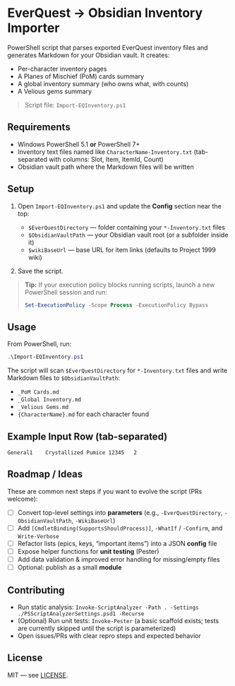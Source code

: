 # EverQuest → Obsidian Inventory Importer

PowerShell script that parses exported EverQuest inventory files and generates Markdown for your Obsidian vault.
It creates:
- Per-character inventory pages
- A Planes of Mischief (PoM) cards summary
- A global inventory summary (who owns what, with counts)
- A Velious gems summary

> Script file: `Import-EQInventory.ps1`

## Requirements

- Windows PowerShell 5.1 **or** PowerShell 7+
- Inventory text files named like `CharacterName-Inventory.txt` (tab-separated with columns: Slot, Item, ItemId, Count)
- Obsidian vault path where the Markdown files will be written

## Setup

1. Open `Import-EQInventory.ps1` and update the **Config** section near the top:
   - `$EverQuestDirectory` — folder containing your `*-Inventory.txt` files
   - `$ObsidianVaultPath` — your Obsidian vault root (or a subfolder inside it)
   - `$wikiBaseUrl` — base URL for item links (defaults to Project 1999 wiki)

2. Save the script.

> **Tip:** If your execution policy blocks running scripts, launch a new PowerShell session and run:
>
> ```powershell
> Set-ExecutionPolicy -Scope Process -ExecutionPolicy Bypass
> ```

## Usage

From PowerShell, run:
```powershell
.\Import-EQInventory.ps1
```

The script will scan `$EverQuestDirectory` for `*-Inventory.txt` files and write Markdown files to `$ObsidianVaultPath`:
- `_PoM Cards.md`
- `_Global Inventory.md`
- `_Velious Gems.md`
- `{CharacterName}.md` for each character found

## Example Input Row (tab-separated)

```
General1	Crystallized Pumice	12345	2
```

## Roadmap / Ideas

These are common next steps if you want to evolve the script (PRs welcome):
- [ ] Convert top-level settings into **parameters** (e.g., `-EverQuestDirectory`, `-ObsidianVaultPath`, `-WikiBaseUrl`)
- [ ] Add `[CmdletBinding(SupportsShouldProcess)]`, `-WhatIf` / `-Confirm`, and `Write-Verbose`
- [ ] Refactor lists (epics, keys, “important items”) into a JSON **config** file
- [ ] Expose helper functions for **unit testing** (Pester)
- [ ] Add data validation & improved error handling for missing/empty files
- [ ] Optional: publish as a small **module**

## Contributing

- Run static analysis: `Invoke-ScriptAnalyzer -Path . -Settings ./PSScriptAnalyzerSettings.psd1 -Recurse`
- (Optional) Run unit tests: `Invoke-Pester` (a basic scaffold exists; tests are currently skipped until the script is parameterized)
- Open issues/PRs with clear repro steps and expected behavior

## License

MIT — see [LICENSE](LICENSE).

